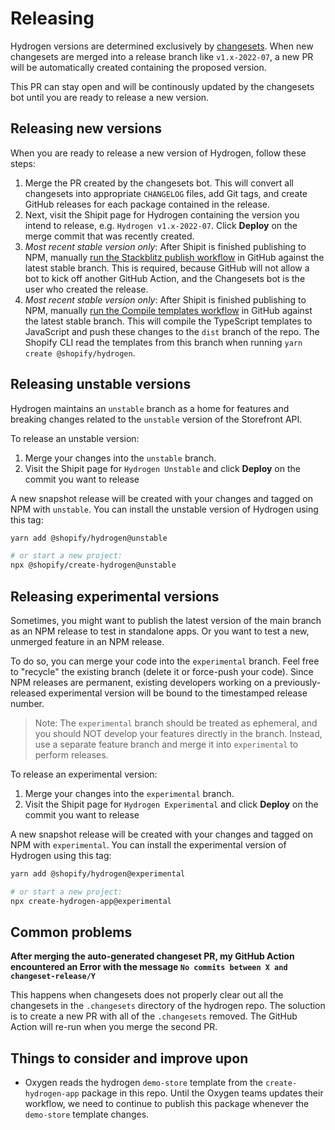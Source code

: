 # Releasing

Hydrogen versions are determined exclusively by [changesets](https://github.com/changesets/changesets). When new changesets are merged into a release branch like `v1.x-2022-07`, a new PR will be automatically created containing the proposed version.

This PR can stay open and will be continously updated by the changesets bot until you are ready to release a new version.

## Releasing new versions

When you are ready to release a new version of Hydrogen, follow these steps:

1. Merge the PR created by the changesets bot. This will convert all changesets into appropriate `CHANGELOG` files, add Git tags, and create GitHub releases for each package contained in the release.
1. Next, visit the Shipit page for Hydrogen containing the version you intend to release, e.g. `Hydrogen v1.x-2022-07`. Click **Deploy** on the merge commit that was recently created.
1. _Most recent stable version only_: After Shipit is finished publishing to NPM, manually [run the Stackblitz publish workflow](https://github.com/Shopify/hydrogen/actions/workflows/publish_stackblitz.yml) in GitHub against the latest stable branch. This is required, because GitHub will not allow a bot to kick off another GitHub Action, and the Changesets bot is the user who created the release.
1. _Most recent stable version only_: After Shipit is finished publishing to NPM, manually [run the Compile templates workflow](https://github.com/Shopify/hydrogen/actions/workflows/compile_templates.yml) in GitHub against the latest stable branch. This will compile the TypeScript templates to JavaScript and push these changes to the `dist` branch of the repo. The Shopify CLI read the templates from this branch when running `yarn create @shopify/hydrogen`.

## Releasing unstable versions

Hydrogen maintains an `unstable` branch as a home for features and breaking changes related to the `unstable` version of the Storefront API.

To release an unstable version:

1. Merge your changes into the `unstable` branch.
1. Visit the Shipit page for `Hydrogen Unstable` and click **Deploy** on the commit you want to release

A new snapshot release will be created with your changes and tagged on NPM with `unstable`. You can install the unstable version of Hydrogen using this tag:

```bash
yarn add @shopify/hydrogen@unstable

# or start a new project:
npx @shopify/create-hydrogen@unstable
```

## Releasing experimental versions

Sometimes, you might want to publish the latest version of the main branch as an NPM release to test in standalone apps. Or you want to test a new, unmerged feature in an NPM release.

To do so, you can merge your code into the `experimental` branch. Feel free to "recycle" the existing branch (delete it or force-push your code). Since NPM releases are permanent, existing developers working on a previously-released experimental version will be bound to the timestamped release number.

> Note:
> The `experimental` branch should be treated as ephemeral, and you should NOT develop your features directly in the branch. Instead, use a separate feature branch and merge it into `experimental` to perform releases.

To release an experimental version:

1. Merge your changes into the `experimental` branch.
2. Visit the Shipit page for `Hydrogen Experimental` and click **Deploy** on the commit you want to release

A new snapshot release will be created with your changes and tagged on NPM with `experimental`. You can install the experimental version of Hydrogen using this tag:

```bash
yarn add @shopify/hydrogen@experimental

# or start a new project:
npx create-hydrogen-app@experimental
```

## Common problems

**After merging the auto-generated changeset PR, my GitHub Action encountered an Error with the message `No commits between X and changeset-release/Y`**

This happens when changesets does not properly clear out all the changesets in the `.changesets` directory of the hydrogen repo. The soluction is to create a new PR with all of the `.changesets` removed. The GitHub Action will re-run when you merge the second PR.

## Things to consider and improve upon

- Oxygen reads the hydrogen `demo-store` template from the `create-hydrogen-app` package in this repo. Until the Oxygen teams updates their workflow, we need to continue to publish this package whenever the `demo-store` template changes. 
